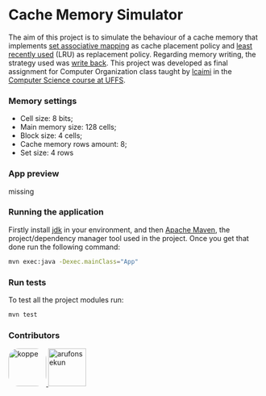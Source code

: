 # Cache Memory Simulator

The aim of this project is to simulate the behaviour of a cache memory that implements [set associative mapping](https://en.wikipedia.org/wiki/Cache_placement_policies) as cache placement policy and [least recently used](https://en.wikipedia.org/wiki/Cache_replacement_policies) (LRU) as replacement policy. Regarding memory writing, the strategy used was [write back](https://www.geeksforgeeks.org/write-through-and-write-back-in-cache/).
This project was developed as final assignment for Computer Organization class taught by [lcaimi](https://github.com/lcaimi) in the [Computer Science course at UFFS](https://cc.uffs.edu.br/).

### Memory settings

 - Cell size: 8 bits; 
 - Main memory size: 128 cells;
 - Block size: 4 cells;
 - Cache memory rows amount: 8;
 - Set size: 4 rows

### App preview

missing


### Running the application

Firstly install [jdk](https://www.java.com/pt-BR/download/) in your environment, and then [Apache Maven](https://maven.apache.org/download.cgi), the project/dependency manager tool used in the project. Once you get that done run the following command:

```bash
mvn exec:java -Dexec.mainClass="App"
```

### Run tests

To test all the project modules run:

```bash
mvn test
```
### Contributors

<p>
  <a href="https://github.com/mateusKoppe">
    <img style="border-radius:20px;" src="https://avatars.githubusercontent.com/u/12251731?s=400&u=b68b275aec43c92f8c33af9ee57570dd32db90c6&v=2" alt="koppe" width="75"/>
  </a>
 <a></a>
  <a href="https://github.com/arufonsekun">
    <img src="https://avatars.githubusercontent.com/u/19571204?s=400&u=301d98d99590a96b541279749ae76b5175047145&v=4" alt="arufonsekun" width="75" />
  </a>
</p>
